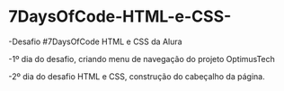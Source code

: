 # 7DaysOfCode-HTML-e-CSS-

-Desafio #7DaysOfCode HTML e CSS da Alura

-1º dia do desafio, criando menu de navegação do projeto OptimusTech 

-2º dia do desafio HTML e CSS, construção do cabeçalho da página.
